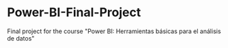 # Power-BI-Final-Project
Final project for the course "Power BI: Herramientas básicas para el análisis de datos"

